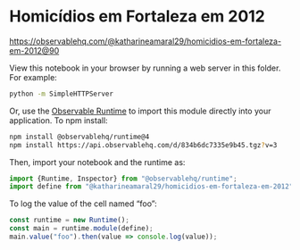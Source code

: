 # Homicídios em Fortaleza em 2012

https://observablehq.com/@katharineamaral29/homicidios-em-fortaleza-em-2012@90

View this notebook in your browser by running a web server in this folder. For
example:

~~~sh
python -m SimpleHTTPServer
~~~

Or, use the [Observable Runtime](https://github.com/observablehq/runtime) to
import this module directly into your application. To npm install:

~~~sh
npm install @observablehq/runtime@4
npm install https://api.observablehq.com/d/834b6dc7335e9b45.tgz?v=3
~~~

Then, import your notebook and the runtime as:

~~~js
import {Runtime, Inspector} from "@observablehq/runtime";
import define from "@katharineamaral29/homicidios-em-fortaleza-em-2012";
~~~

To log the value of the cell named “foo”:

~~~js
const runtime = new Runtime();
const main = runtime.module(define);
main.value("foo").then(value => console.log(value));
~~~
